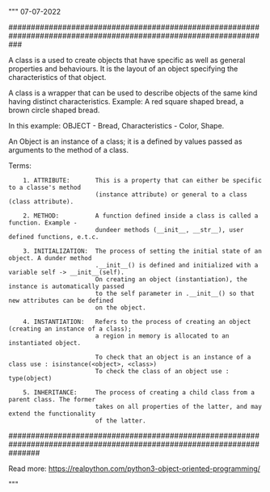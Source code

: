 """
07-07-2022

###################################################################################################################

A class is a used to create objects that have specific as well as general properties and behaviours.
It is the layout of an object specifying the characteristics of that object.

A class is a wrapper that can be used to describe objects of the same kind having distinct characteristics. Example:
A red square shaped bread, a brown circle shaped bread.

In this example: OBJECT - Bread, Characteristics - Color, Shape.

An Object is an instance of a class; it is a defined by values passed as arguments to the method of a class.

Terms:

        1. ATTRIBUTE:       This is a property that can either be specific to a classe's method
                            (instance attribute) or general to a class (class attribute).
                          
        2. METHOD:          A function defined inside a class is called a function. Example -
                            dundeer methods (__init__, __str__), user defined functions, e.t.c.

        3. INITIALIZATION:  The process of setting the initial state of an object. A dunder method
                            .__init__() is defined and initialized with a variable self -> __init__(self).
                            On creating an object (instantiation), the instance is automatically passed
                            to the self parameter in .__init__() so that new attributes can be defined
                            on the object.
        
        4. INSTANTIATION:   Refers to the process of creating an object (creating an instance of a class);
                            a region in memory is allocated to an instantiated object.
                            
                            To check that an object is an instance of a class use : isinstance(<object>, <class>)
                            To check the class of an object use : type(object)
                          
        5. INHERITANCE:     The process of creating a child class from a parent class. The former
                            takes on all properties of the latter, and may extend the functionality
                            of the latter.


#######################################################################################################################

Read more: https://realpython.com/python3-object-oriented-programming/

"""
